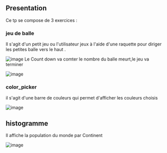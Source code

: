 ## Presentation


Ce tp se compose de 3 exercices :


### jeu de balle
Il s'agit d'un petit jeu ou l'utilisateur jeux à l'aide d'une raquette pour diriger les petites balle vers le haut  .



![image](https://user-images.githubusercontent.com/46228917/57969321-66828b80-7965-11e9-87f7-4720b43b11af.png)
Le Count down va comter le nombre du balle meurt,le jeu va terminer



![image](https://user-images.githubusercontent.com/46228917/57969334-87e37780-7965-11e9-96c5-cb9c80fc7927.png)




### color_picker

il s'agit d'une barre de couleurs qui permet d'afficher les couleurs choisis

![image](https://user-images.githubusercontent.com/46228917/57969323-70a48a00-7965-11e9-9d12-10fc6c2f7771.png)








## histogramme

Il affiche la population du monde par Continent

![image](https://user-images.githubusercontent.com/46228917/57969327-7dc17900-7965-11e9-8c2b-232039c23d35.png)
